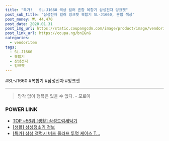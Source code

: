 ```yaml
--- 
title: "특가!   SL-J1660 색상 컬러 혼합 복합기 삼성전자 잉크젯" 
post_sub_title: "삼성전자 컬러 잉크젯 복합기 SL-J1660, 혼합 색상" 
post_money: ₩. 44,470 
post_date: 2020.01.31 
post_img_url: https://static.coupangcdn.com/image/product/image/vendoritem/2018/10/25/3156395949/4aa0c31b-4a5e-4d35-8d31-7d55d46f8fa4.jpg 
post_link_url: https://coupa.ng/bnIGnG 
categories: 
  - vendoritem 
tags: 
  - SL-J1660 
  - 복합기 
  - 삼성전자 
  - 잉크젯 
--- 
```

  #SL-J1660 #복합기 #삼성전자 #잉크젯 
<hr> 

> 망각 없이 행복은 있을 수 없다. - 모로아 


### POWER LINK

* <a href="https://blog.naver.com/fasyy4321/221781815885" target="_blank"> TOP ~56위 [생활] 삼성드럼세탁기</a>
* <a href="https://blog.naver.com/fasyy4321/221760356351" target="_blank"> [생활] 삼성청소기 정보 </a>
* <a href="https://blog.naver.com/santokki14/221788471813" target="_blank">[특가] 삼성 갤럭시 버즈 올라프 투명 케이스 T...</a>

